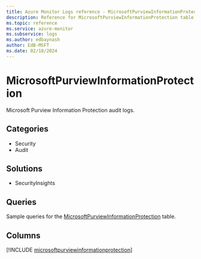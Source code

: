 ```yaml
---
title: Azure Monitor Logs reference - MicrosoftPurviewInformationProtection
description: Reference for MicrosoftPurviewInformationProtection table in Azure Monitor Logs.
ms.topic: reference
ms.service: azure-monitor
ms.subservice: logs
ms.author: edbaynash
author: EdB-MSFT
ms.date: 02/18/2024
---
```


# MicrosoftPurviewInformationProtection

Microsoft Purview Information Protection audit logs.


## Categories

- Security
- Audit

## Solutions

- SecurityInsights

## Queries

 Sample queries for the [MicrosoftPurviewInformationProtection](../queries/microsoftpurviewinformationprotection.md) table.


## Columns
  
[!INCLUDE [microsoftpurviewinformationprotection](.././tables/includes/microsoftpurviewinformationprotection-include.md)]

